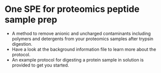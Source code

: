 # One SPE for proteomics peptide sample prep
* A method to remove anionic and uncharged contaminants including polymers and detergents from your proteomics samples after trypsin digestion.
* Have a look at the background information file to learn more about the protocol.
* An example protocol for digesting a protein sample in solution is provided to get you started.
